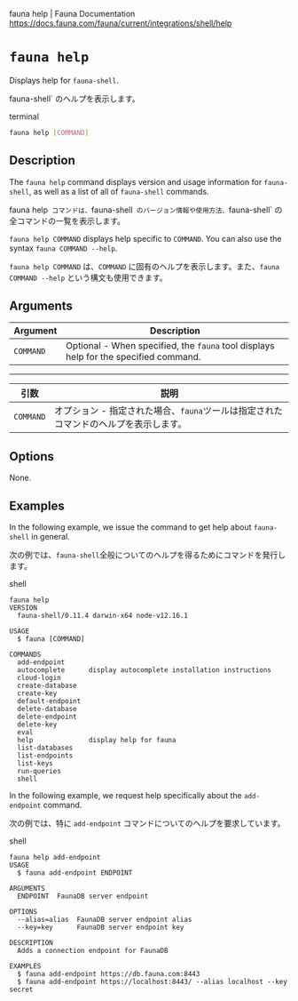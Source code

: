 fauna help | Fauna Documentation
https://docs.fauna.com/fauna/current/integrations/shell/help

# `fauna help`

Displays help for `fauna-shell`.

fauna-shell` のヘルプを表示します。

terminal

```bash
fauna help [COMMAND]
```

## [](#description)Description

The `fauna help` command displays version and usage information for `fauna-shell`, as well as a list of all of `fauna-shell` commands.

fauna help` コマンドは、`fauna-shell` のバージョン情報や使用方法、`fauna-shell` の全コマンドの一覧を表示します。

`fauna help COMMAND` displays help specific to `COMMAND`. You can also use the syntax `fauna COMMAND --help`.

`fauna help COMMAND` は、`COMMAND` に固有のヘルプを表示します。また、`fauna COMMAND --help` という構文も使用できます。

## [](#arguments)Arguments

|Argument|Description|
|--|--|
|`COMMAND`|Optional - When specified, the `fauna` tool displays help for the specified command.|

---

|引数|説明|
|--|--|
|`COMMAND`|オプション - 指定された場合、`fauna`ツールは指定されたコマンドのヘルプを表示します。|

## [](#options)Options

None.

## [](#examples)Examples

In the following example, we issue the command to get help about `fauna-shell` in general.

次の例では、`fauna-shell`全般についてのヘルプを得るためにコマンドを発行します。

shell

```shell
fauna help
VERSION
  fauna-shell/0.11.4 darwin-x64 node-v12.16.1

USAGE
  $ fauna [COMMAND]

COMMANDS
  add-endpoint
  autocomplete      display autocomplete installation instructions
  cloud-login
  create-database
  create-key
  default-endpoint
  delete-database
  delete-endpoint
  delete-key
  eval
  help              display help for fauna
  list-databases
  list-endpoints
  list-keys
  run-queries
  shell
```

In the following example, we request help specifically about the `add-endpoint` command.

次の例では、特に `add-endpoint` コマンドについてのヘルプを要求しています。

shell

```shell
fauna help add-endpoint
USAGE
  $ fauna add-endpoint ENDPOINT

ARGUMENTS
  ENDPOINT  FaunaDB server endpoint

OPTIONS
  --alias=alias  FaunaDB server endpoint alias
  --key=key      FaunaDB server endpoint key

DESCRIPTION
  Adds a connection endpoint for FaunaDB

EXAMPLES
  $ fauna add-endpoint https://db.fauna.com:8443
  $ fauna add-endpoint https://localhost:8443/ --alias localhost --key secret
```
